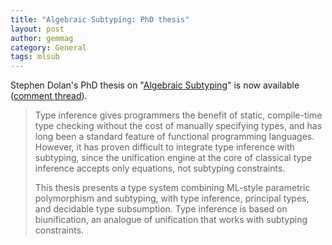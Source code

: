 ```yaml
---
title: "Algebraic Subtyping: PhD thesis"
layout: post
author: gemmag
category: General
tags: mlsub
---
```


Stephen Dolan's PhD thesis on "[Algebraic Subtyping](https://www.cl.cam.ac.uk/~sd601/thesis.pdf)" is now available ([comment thread](https://www.cl.cam.ac.uk/~sd601/thesis.pdf)).

> Type inference gives programmers the benefit of static, compile-time type checking without the cost of manually specifying types, and has long been a standard feature of functional programming languages. However, it has proven difficult to integrate type inference with subtyping, since the unification engine at the core of classical type inference accepts only equations, not subtyping constraints.
>
> This thesis presents a type system combining ML-style parametric polymorphism and subtyping, with type inference, principal types, and decidable type subsumption. Type inference is based on biunification, an analogue of unification that works with subtyping constraints.
